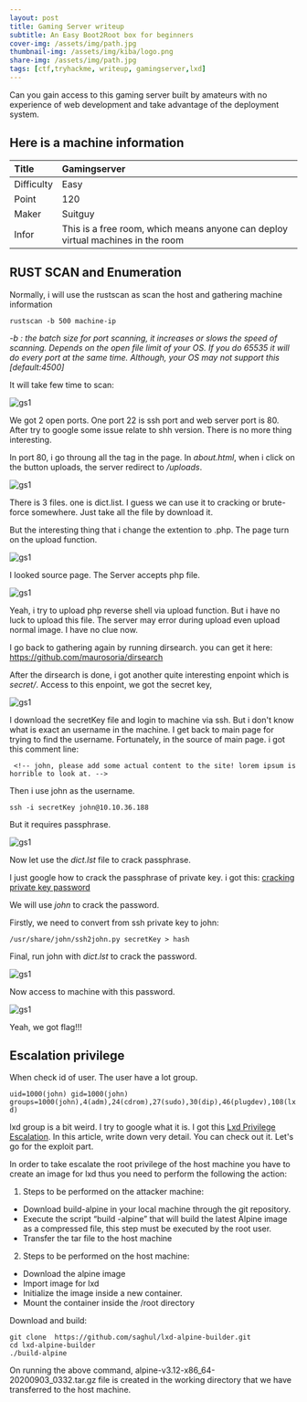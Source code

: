 ```yaml
---
layout: post
title: Gaming Server writeup
subtitle: An Easy Boot2Root box for beginners
cover-img: /assets/img/path.jpg
thumbnail-img: /assets/img/kiba/logo.png
share-img: /assets/img/path.jpg
tags: [ctf,tryhackme, writeup, gamingserver,lxd]
---
```


Can you gain access to this gaming server built by amateurs with no experience of web development and take advantage of the deployment system.


## Here is a machine information

| Title | Gamingserver | 
| :------ |:--- | 
| Difficulty | Easy | 
| Point | 120 |
| Maker | Suitguy |
| Infor | This is a free room, which means anyone can deploy virtual machines in the room  | 


## RUST SCAN and Enumeration
Normally, i will use the rustscan as scan the host and gathering machine information


``` rustscan -b 500 machine-ip ```
<em>

-b : the batch size for port scanning, it increases or slows the speed of scanning. Depends on the open file limit of your OS.  If you do 65535 it will do every port at the same time. Although, your OS may not support this [default:4500]
</em>

It will take few time to scan: 

![gs1](/leiz95/assets/img/gs/gs1.png)

We got 2 open ports. One port 22 is ssh port  and web server port is 80. After try to google some issue relate to shh version. There is no more thing interesting. 

In port 80, i go throung all the tag in the page. In *about.html*, when i click on the button uploads, the server redirect to */uploads*.

![gs1](/leiz95/assets/img/gs/gs2.png)

There is 3 files. one is dict.list. I guess we can use it to cracking or brute-force somewhere. Just take all the file by download it.

But the interesting thing that i change the extention to .php. The page turn on the upload function.

![gs1](/leiz95/assets/img/gs/gs3.png)

I looked source page. The Server accepts php file. 

![gs1](/leiz95/assets/img/gs/gs4.png)

Yeah, i try to upload php reverse shell via upload function. But i have no luck to upload this file. The server may error during upload even upload normal image. I have no clue now. 

I go back to gathering again by running dirsearch. you can get it here: https://github.com/maurosoria/dirsearch

After the dirsearch is done, i got another quite interesting enpoint which is *secret/*. Access to this enpoint, we got the secret key, 

![gs1](/leiz95/assets/img/gs/gs5.png)

I download the secretKey file and login to machine via ssh. But i don't know what is exact an username in the machine. I get back to main page for trying to find the username. Fortunately, in the source of main page. i got this comment line:

``` <!-- john, please add some actual content to the site! lorem ipsum is horrible to look at. -->```

Then i use john as the username.

``` ssh -i secretKey john@10.10.36.188 ```

But it requires passphrase. 

![gs1](/leiz95/assets/img/gs/gs6.png)

Now let use the *dict.lst* file to crack passphrase.

I just google how to crack the passphrase of private key. i got this: [cracking private key password](https://null-byte.wonderhowto.com/how-to/crack-ssh-private-key-passwords-with-john-ripper-0302810/)

We will use *john* to crack the password. 

Firstly, we need to convert from ssh private key to john: 

``` /usr/share/john/ssh2john.py secretKey > hash  ```

Final, run john with *dict.lst* to crack the password.

![gs1](/leiz95/assets/img/gs/gs7.png)

Now access to machine with this password. 

![gs1](/leiz95/assets/img/gs/gs7.png)


Yeah, we got flag!!!

## Escalation privilege

When check id of user. The user have a lot group.

```uid=1000(john) gid=1000(john) groups=1000(john),4(adm),24(cdrom),27(sudo),30(dip),46(plugdev),108(lxd) ```

lxd group is a bit weird. I try to google what it is. I got this [Lxd Privilege Escalation](https://www.hackingarticles.in/lxd-privilege-escalation/). In this article, write down very detail. You can check out it. Let's go for the exploit part.

In order to take escalate the root privilege of the host machine you have to create an image for lxd thus you need to perform the following the action:

1.  Steps to be performed on the attacker machine:
- Download build-alpine in your local machine through the git repository.
- Execute the script “build -alpine” that will build the latest Alpine image as a compressed file, this step must be executed by the root user.
- Transfer the tar file to the host machine
2. Steps to be performed on the host machine:
- Download the alpine image
- Import image for lxd
- Initialize the image inside a new container.
- Mount the container inside the /root directory

Download and build:

```
git clone  https://github.com/saghul/lxd-alpine-builder.git
cd lxd-alpine-builder
./build-alpine
```

On running the above command, alpine-v3.12-x86_64-20200903_0332.tar.gz  file is created in the working directory that we have transferred to the host machine.

